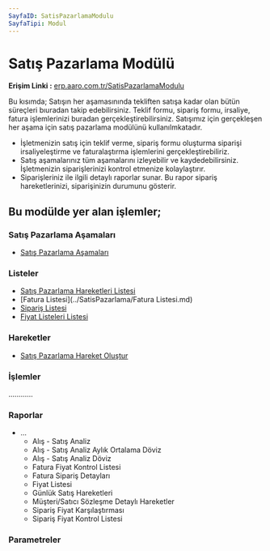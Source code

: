 ```yaml
---
SayfaID: SatisPazarlamaModulu
SayfaTipi: Modul
---
```


# Satış Pazarlama Modülü

**Erişim Linki :** [erp.aaro.com.tr/SatisPazarlamaModulu](erp.aaro.com.tr/SatisPazarlamaModulu)

Bu kısımda; Satışın her aşamasınında tekliften satışa kadar olan bütün süreçleri bıuradan takip edebilirsiniz.
Teklif formu, sipariş formu, irsaliye, fatura işlemlerinizi buradan gerçekleştirebilirsiniz.
Satışımız için gerçekleşen her aşama için satış pazarlama modülünü kullanılmkatadır.

- İşletmenizin satış için teklif verme, sipariş formu oluşturma siparişi irsaliyeleştirme ve faturalaştırma işlemlerini gerçekleştirebiliriz.
- Satış aşamalarınız tüm aşamalarını izleyebilir ve kaydedebilirsiniz. İşletmenizin siparişlerinizi kontrol etmenize kolaylaştırır.
- Siparişleriniz ile ilgili detaylı raporlar sunar. Bu rapor sipariş hareketlerinizi, siparişinizin durumunu gösterir.

## Bu modülde yer alan işlemler;

### Satış Pazarlama Aşamaları

- [Satış Pazarlama Aşamaları](../SatisPazarlama/SatisPazarlamaAsamalari.md)

### Listeler 

- [Satış Pazarlama Hareketleri Listesi](../SatisPazarlama/SatisPazarlamaHareketleriListesi.md)
- [Fatura Listesi](../SatisPazarlama/Fatura Listesi.md)
- [Sipariş Listesi](../SatisPazarlama/SiparisListesi.md)
- [Fiyat Listeleri Listesi](../SatisPazarlama/FiyatListeleriListesi.md)


### Hareketler 

- [Satış Pazarlama Hareket Oluştur](../SatisPazarlama/SatisPazarlamaHareketleriListesi.md)

### İşlemler 

............

### Raporlar

- ...
	- Alış - Satış Analiz
    - Alış - Satış Analiz Aylık Ortalama Döviz
	- Alış - Satış Analiz Döviz
	- Fatura Fiyat Kontrol Listesi
	- Fatura Sipariş Detayları
	- Fiyat Listesi
	- Günlük Satış Hareketleri
	- Müşteri/Satıcı Sözleşme Detaylı Hareketler
	- Sipariş Fiyat Karşılaştırması
	- Sipariş Fiyat Kontrol Listesi

### Parametreler